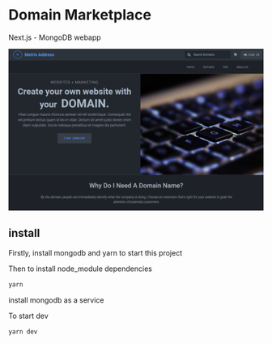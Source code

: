 Domain Marketplace
==============
Next.js - MongoDB webapp

<img src="https://raw.githubusercontent.com/dream-well/DomainMarketplace/main/assets/images/main.png"></img>

## install
Firstly, install mongodb and yarn to start this project

Then to install node_module dependencies
```bash
yarn
```
install mongodb as a service

To start dev
```bash
yarn dev
```
